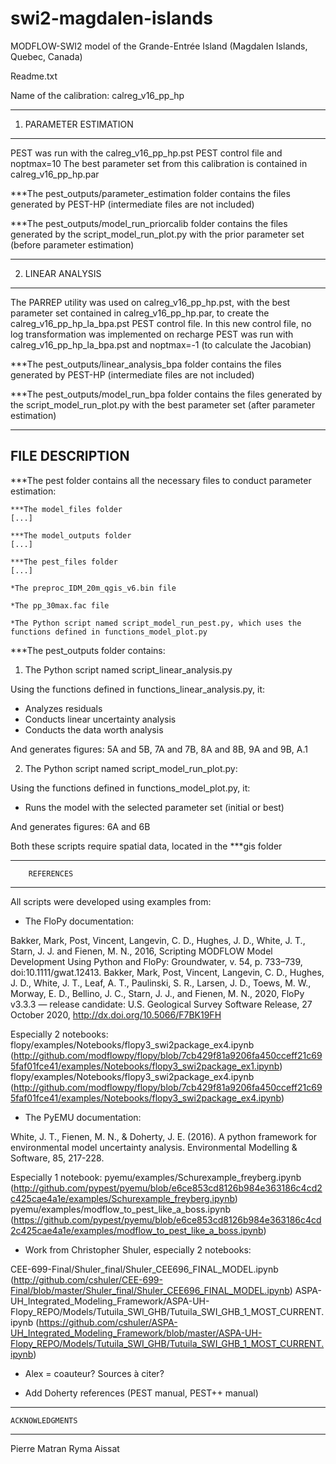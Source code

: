 # swi2-magdalen-islands

MODFLOW-SWI2 model of the Grande-Entrée Island (Magdalen Islands, Quebec, Canada)


Readme.txt

Name of the calibration: calreg_v16_pp_hp

-------------------------
 1) PARAMETER ESTIMATION
-------------------------

PEST was run with the calreg_v16_pp_hp.pst PEST control file and noptmax=10
The best parameter set from this calibration is contained in calreg_v16_pp_hp.par

***The pest_outputs/parameter_estimation folder contains the files generated by PEST-HP (intermediate files are not included)

***The pest_outputs/model_run_priorcalib folder contains the files generated by the script_model_run_plot.py with the prior parameter set (before parameter estimation)

-------------------------
   2) LINEAR ANALYSIS
-------------------------

The PARREP utility was used on calreg_v16_pp_hp.pst, with the best parameter set contained in calreg_v16_pp_hp.par, to create the calreg_v16_pp_hp_la_bpa.pst PEST control file.
In this new control file, no log transformation was implemented on recharge
PEST was run with calreg_v16_pp_hp_la_bpa.pst and noptmax=-1 (to calculate the Jacobian)

***The pest_outputs/linear_analysis_bpa folder contains the files generated by PEST-HP (intermediate files are not included)

***The pest_outputs/model_run_bpa folder contains the files generated by the script_model_run_plot.py with the best parameter set (after parameter estimation)

-------------------------
   FILE DESCRIPTION
-------------------------

***The pest folder contains all the necessary files to conduct parameter estimation:

	***The model_files folder
	[...]
	
	***The model_outputs folder
	[...]
	
	***The pest_files folder
	[...]
	
	*The preproc_IDM_20m_qgis_v6.bin file
	
	*The pp_30max.fac file
	
	*The Python script named script_model_run_pest.py, which uses the functions defined in functions_model_plot.py
	


***The pest_outputs folder contains:

1) The Python script named script_linear_analysis.py

Using the functions defined in functions_linear_analysis.py, it:
- Analyzes residuals
- Conducts linear uncertainty analysis
- Conducts the data worth analysis

And generates figures:
5A and 5B,
7A and 7B,
8A and 8B,
9A and 9B,
A.1


2) The Python script named script_model_run_plot.py:

Using the functions defined in functions_model_plot.py, it:
- Runs the model with the selected parameter set (initial or best)

And generates figures:
6A and 6B


Both these scripts require spatial data, located in the ***gis folder

-------------------------
		REFERENCES
-------------------------


All scripts were developed using examples from:


- The FloPy documentation:

Bakker, Mark, Post, Vincent, Langevin, C. D., Hughes, J. D., White, J. T., Starn, J. J. and Fienen, M. N., 2016, Scripting MODFLOW Model Development Using Python and FloPy: Groundwater, v. 54, p. 733–739, doi:10.1111/gwat.12413.
Bakker, Mark, Post, Vincent, Langevin, C. D., Hughes, J. D., White, J. T., Leaf, A. T., Paulinski, S. R., Larsen, J. D., Toews, M. W., Morway, E. D., Bellino, J. C., Starn, J. J., and Fienen, M. N., 2020, FloPy v3.3.3 — release candidate: U.S. Geological Survey Software Release, 27 October 2020, http://dx.doi.org/10.5066/F7BK19FH

Especially 2 notebooks:
flopy/examples/Notebooks/flopy3_swi2package_ex4.ipynb (http://github.com/modflowpy/flopy/blob/7cb429f81a9206fa450cceff21c695faf01fce41/examples/Notebooks/flopy3_swi2package_ex1.ipynb)
flopy/examples/Notebooks/flopy3_swi2package_ex4.ipynb (http://github.com/modflowpy/flopy/blob/7cb429f81a9206fa450cceff21c695faf01fce41/examples/Notebooks/flopy3_swi2package_ex4.ipynb)


- The PyEMU documentation:

White, J. T., Fienen, M. N., & Doherty, J. E. (2016). A python framework for environmental model uncertainty analysis. Environmental Modelling & Software, 85, 217-228.

Especially 1 notebook:
pyemu/examples/Schurexample_freyberg.ipynb (http://github.com/pypest/pyemu/blob/e6ce853cd8126b984e363186c4cd2c425cae4a1e/examples/Schurexample_freyberg.ipynb)
pyemu/examples/modflow_to_pest_like_a_boss.ipynb (https://github.com/pypest/pyemu/blob/e6ce853cd8126b984e363186c4cd2c425cae4a1e/examples/modflow_to_pest_like_a_boss.ipynb)


- Work from Christopher Shuler, especially 2 notebooks:

CEE-699-Final/Shuler_final/Shuler_CEE696_FINAL_MODEL.ipynb (http://github.com/cshuler/CEE-699-Final/blob/master/Shuler_final/Shuler_CEE696_FINAL_MODEL.ipynb)
ASPA-UH_Integrated_Modeling_Framework/ASPA-UH-Flopy_REPO/Models/Tutuila_SWI_GHB/Tutuila_SWI_GHB_1_MOST_CURRENT.ipynb (https://github.com/cshuler/ASPA-UH_Integrated_Modeling_Framework/blob/master/ASPA-UH-Flopy_REPO/Models/Tutuila_SWI_GHB/Tutuila_SWI_GHB_1_MOST_CURRENT.ipynb)

- Alex = coauteur? Sources à citer?

- Add Doherty references (PEST manual, PEST++ manual)


-------------------------
	ACKNOWLEDGMENTS
-------------------------

Pierre Matran
Ryma Aissat
